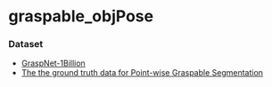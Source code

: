 # graspable_objPose

### Dataset
- [GraspNet-1Billion](https://graspnet.net/datasets.html)
- [The the ground truth data for Point-wise Graspable Segmentation](https://feedu-my.sharepoint.com/:f:/g/personal/cuonghd7_fe_edu_vn/Eri6JqWRj5FOlF4IuxtAGhAB6wPg-3CszwhmQu0s9ogWjQ?e=mgTde7)

